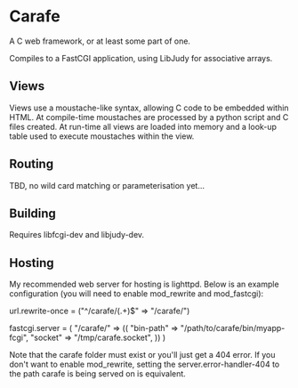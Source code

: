 Carafe
======

A C web framework, or at least some part of one.

Compiles to a FastCGI application, using LibJudy for associative arrays.

Views
-----
Views use a moustache-like syntax, allowing C code to be embedded within HTML. At compile-time moustaches are processed by a python script and C files created. At run-time all views are loaded into memory and a look-up table used to execute moustaches within the view.

Routing
-----
TBD, no wild card matching or parameterisation yet...

Building
-----
Requires libfcgi-dev and libjudy-dev.

Hosting
-----
My recommended web server for hosting is lighttpd. Below is an example configuration (you will need to enable mod_rewrite and mod_fastcgi):

  url.rewrite-once = ("^/carafe/(.+)$" => "/carafe/")

  fastcgi.server = (
    "/carafe/" => ((
      "bin-path" => "/path/to/carafe/bin/myapp-fcgi",
      "socket" => "/tmp/carafe.socket",
    ))
  )

Note that the carafe folder must exist or you'll just get a 404 error.
If you don't want to enable mod_rewrite, setting the server.error-handler-404 to the path carafe is being served on is equivalent.
